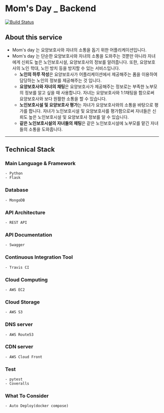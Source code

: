 # Mom's Day _ Backend
[![Build Status](https://travis-ci.org/Moms-Day/Moms-Day_Backend.svg?branch=master)](https://travis-ci.org/Moms-Day/Moms-Day_Backend)
## About this service
- Mom's day 는 요양보호사와 자녀의 소통을 돕기 위한 어플리케이션입니다.
- Mom's day 는 단순한 요양보호사와 자녀의 소통을 도와주는 것뿐만 아니라 자녀에게 신뢰도 높은 노인보호시설, 요양보호사의 정보를 알려줍니다. 또한, 요양보호사의 노인 학대, 노인 방치 등을 방지할 수 있는 서비스입니다.
    - **노인의 하루 작성**은 요양보호사가 어플리케이션에서 제공해주는 폼을 이용하여 담당하는 노인의 정보를 제공해주는 것 입니다. 
    - **요양보호사와 자녀의 채팅**은 요양보호사가 제공해주는 정보로는 부족한 노부모의 정보를 알고 싶을 때 사용합니다. 자녀는 요양보호사와 1:1채팅을 함으로써   요양보호사와 보다 원활한 소통을 할 수 있습니다.
    - **노인보호시설 및 요양보호사 평가**는 자녀가 요양보호사와의 소통을 바탕으로 평가를 합니다. 자녀가 노인보호시설 및 요양보호사를 평가함으로써 자녀들은 신뢰도 높은 노인보호시설 및 요양보호사 정보를 알 수 있습니다.
    - **같은 노인보호시설의 자녀들의 채팅**은 같은 노인보호시설에 노부모를 맡긴 자녀들의 소통을 도와줍니다. 

<hr / >

## Technical Stack
### Main Language & Framework
    - Python
    - Flask
### Database
    - MongoDB
### API Architecture
    - REST API
### API Documentation
    - Swagger
### Continuous Integration Tool
    - Travis CI
### Cloud Computing
    - AWS EC2
### Cloud Storage
    - AWS S3
### DNS server
    - AWS Route53
### CDN server
    - AWS Cloud Front
### Test
    - pytest
    - Coveralls
### What To Consider
    - Auto Deploy(docker compose)
